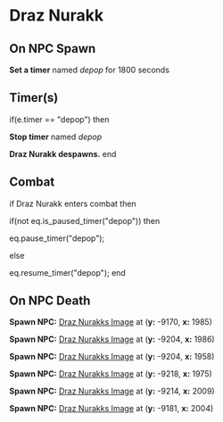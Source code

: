 # Draz Nurakk
## On NPC Spawn

**Set a timer** named *depop* for 1800 seconds
## Timer(s)

if(e.timer == "depop") then


**Stop timer** named *depop*


**Draz Nurakk despawns.**
end

## Combat

if Draz Nurakk enters combat  then


if(not eq.is_paused_timer("depop")) then



eq.pause_timer("depop");


else


eq.resume_timer("depop");
end

## On NPC Death

**Spawn NPC:**  [Draz Nurakks Image](/npc/96010) at (**y:** -9170, **x:** 1985)

**Spawn NPC:**  [Draz Nurakks Image](/npc/96010) at (**y:** -9204, **x:** 1986)

**Spawn NPC:**  [Draz Nurakks Image](/npc/96010) at (**y:** -9204, **x:** 1958)

**Spawn NPC:**  [Draz Nurakks Image](/npc/96010) at (**y:** -9218, **x:** 1975)

**Spawn NPC:**  [Draz Nurakks Image](/npc/96010) at (**y:** -9214, **x:** 2009)

**Spawn NPC:**  [Draz Nurakks Image](/npc/96010) at (**y:** -9181, **x:** 2004)